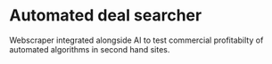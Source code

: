 # Automated deal searcher
Webscraper integrated alongside AI to test commercial profitabilty of automated algorithms in second hand sites.
